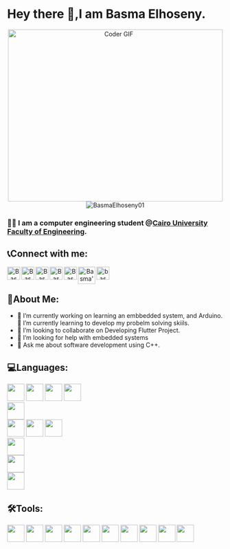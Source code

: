 <!-- Icons Refrence: https://devicon.dev/-->


<h1> Hey there 👋,I am Basma Elhoseny.</h1>

<p align="center"><img src="https://res.cloudinary.com/practicaldev/image/fetch/s--2bZIjPGC--/c_limit%2Cf_auto%2Cfl_progressive%2Cq_66%2Cw_880/https://dev-to-uploads.s3.amazonaws.com/i/d4tvukbt5mra37cvwklk.gif" alt="Coder GIF" width="500" height="400">

<br>
<img src="https://komarev.com/ghpvc/?username=BasmaElhoseny01&label=Profile%20views&color=0e75b6&style=flat" alt="BasmaElhoseny01" />
</p>

### 👩‍🎓 I am a computer engineering student @<a href="http://eng.cu.edu.eg/ar/">Cairo University Faculty of Engineering</a>.<br>


## 📞Connect with me:
<div align="center">

<a href="mailto:basmaelhoseny6@gmail.com">
  <img align="left" alt="Basma's gmail" width="30px" src="https://cdn-icons-png.flaticon.com/512/281/281769.png" draggable="false" />
</a>

<a href="https://www.linkedin.com/in/BasmaElhoseny01/">
  <img align="left" alt="Basma's LinkdeIN" width="30px" src="https://cdn.jsdelivr.net/gh/devicons/devicon/icons/linkedin/linkedin-original.svg"       draggable="false" />
</a>

<a href="https://www.facebook.com/profile.php?id=100003984004265">
  <img align="left" alt="Basma's Facebook" width="30px" src="https://cdn-icons-png.flaticon.com/512/733/733547.png" draggable="false" />
</a>

<a href="https://www.instagram.com/basmaelhoseny/">
  <img align="left" alt="Basma's Instagram" width="30px" src="https://cdn-icons-png.flaticon.com/512/2111/2111463.png" draggable="false" />
</a>
  
<a href="https://github.com/BasmaElhoseny01">
  <img align="left" alt="Basma's github" width="30px" src="https://cdn-icons-png.flaticon.com/512/733/733609.png" />
</a>

<a href="https://codeforces.com/profile/Basma_Elhoseny">
  <img align="left" alt="Basma's codeforces" width="40px" src="https://4.bp.blogspot.com/-XDhgx0rKXZs/XIFWwjkQFSI/AAAAAAAAE80/BZomz5pCmF0FyiqEXqFBcYWOx98noEB_wCPcBGAYYCw/s1600/codeforces.png" draggable="false" />
</a>

<a href="https://www.hackerrank.com/basmaelhoseny6">
  <img align="left" alt="basma's hackerrank" width="30px" src="https://assets.brandfolder.com/y9ol94wb/v/331198/view@2x.png?v=1591971279" draggable="false" />
</a>

</div>

<br />
<br />

## 👩About Me:
- 🔭 I’m currently working on learning an embbedded system, and Arduino.
 🌱 I’m currently learning to develop my probelm solving skiils.
- 👯 I’m looking to collaborate on Developing Flutter Project.
- 🤔 I’m looking for help with embedded systems
- 💬 Ask me about software development using C++.

## 💻Languages:

<div>
<!--General Programming-->
<img height="40" src="https://cdn.jsdelivr.net/gh/devicons/devicon/icons/cplusplus/cplusplus-original.svg" />
<img height="40" src="https://cdn.jsdelivr.net/gh/devicons/devicon/icons/java/java-original-wordmark.svg" />
<img height="40" src="https://cdn.jsdelivr.net/gh/devicons/devicon/icons/c/c-original.svg"/>
<img height="40" src="https://cdn.jsdelivr.net/gh/devicons/devicon/icons/csharp/csharp-original.svg" />

<br>

<!--Data Base-->
<img height="40" src="https://cdn.jsdelivr.net/gh/devicons/devicon/icons/mysql/mysql-original-wordmark.svg" />

<br>

<!--Web Development-->
<img height="40" src="https://cdn.jsdelivr.net/gh/devicons/devicon/icons/html5/html5-original-wordmark.svg" />
<img height="40" src="https://cdn.jsdelivr.net/gh/devicons/devicon/icons/css3/css3-original-wordmark.svg" />
<img height="40" src="https://cdn.jsdelivr.net/gh/devicons/devicon/icons/javascript/javascript-original.svg" />

<br>

<!--Back-End Development-->
<img height="40" src="https://cdn.jsdelivr.net/gh/devicons/devicon/icons/php/php-original.svg" />

<br>

<!--Mobile Apps-->
<img height="40" src="https://cdn.jsdelivr.net/gh/devicons/devicon/icons/dart/dart-original-wordmark.svg" />

<br>

<!--Hard Ware-->
<img height="40" src="https://cdn.jsdelivr.net/gh/devicons/devicon/icons/arduino/arduino-original-wordmark.svg" />

</div>



## 🛠️Tools:
<div>
<!--OS-->
<img height="40" src="https://cdn.jsdelivr.net/gh/devicons/devicon/icons/linux/linux-original.svg" />

<!--DataBase-->
<img height="40" src="https://cdn.jsdelivr.net/gh/devicons/devicon/icons/mongodb/mongodb-original-wordmark.svg" />

<!--Browser-->
<img height="40" src="https://cdn.jsdelivr.net/gh/devicons/devicon/icons/safari/safari-original.svg" />
<img height="40" src="https://cdn.jsdelivr.net/gh/devicons/devicon/icons/github/github-original.svg" />

<!--IDEs-->
<img height="40" src="https://cdn.jsdelivr.net/gh/devicons/devicon/icons/visualstudio/visualstudio-plain.svg" />
<img height="40" src="https://cdn.jsdelivr.net/gh/devicons/devicon/icons/vscode/vscode-original.svg" />
<img height="40" src="https://cdn.jsdelivr.net/gh/devicons/devicon/icons/jetbrains/jetbrains-original.svg" />

<!--Mathatical Tools-->
<img height="40" src="https://cdn.jsdelivr.net/gh/devicons/devicon/icons/matlab/matlab-original.svg" />

<!--Media Editing-->
<img height="40" src="https://cdn.jsdelivr.net/gh/devicons/devicon/icons/photoshop/photoshop-plain.svg" />
<img height="40" src="https://cdn.jsdelivr.net/gh/devicons/devicon/icons/premierepro/premierepro-plain.svg" />

</div>

<!--
**BasmaElhoseny01/BasmaElhoseny01** is a ✨ _special_ ✨ repository because its `README.md` (this file) appears on your GitHub profile.

Here are some ideas to get you started:

- 🔭 I’m currently working on ...
- 🌱 I’m currently learning ...
- 👯 I’m looking to collaborate on ...
- 🤔 I’m looking for help with ...
- 💬 Ask me about ...
- 📫 How to reach me: ...
- 😄 Pronouns: ...
- ⚡ Fun fact: ...
-->
